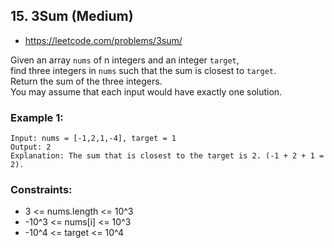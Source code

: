 ## 15. 3Sum (Medium)
- <https://leetcode.com/problems/3sum/>

Given an array `nums` of n integers and an integer `target`,  
find three integers in `nums` such that the sum is closest to `target`.  
Return the sum of the three integers.  
You may assume that each input would have exactly one solution.

### Example 1:
    Input: nums = [-1,2,1,-4], target = 1
    Output: 2
    Explanation: The sum that is closest to the target is 2. (-1 + 2 + 1 = 2).
 
### Constraints:
- 3 <= nums.length <= 10^3
- -10^3 <= nums[i] <= 10^3
- -10^4 <= target <= 10^4